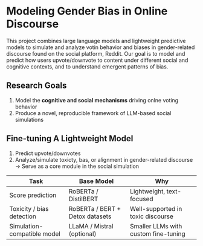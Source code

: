 # Modeling Gender Bias in Online Discourse

This project combines large language models and lightweight predictive models to simulate and analyze votin behavior and biases in gender-related discourse found on the social platform, Reddit. Our goal is to model and predict how users upvote/downvote to content under different social and cognitive contexts, and to understand emergent patterns of bias.

## Research Goals
1. Model the **cognitive and social mechanisms** driving onlne voting behavior
2. Produce a novel, reproducible framework of LLM-based social simulations

## Fine-tuning A Lightweight Model
1. Predict upvote/downvotes
2. Analyze/simulate toxicty, bas, or alignment in gender-related discourse
&rarr; Serve as a core module in the social simulation

| Task                        | Base Model          | Why                                  |
| --------------------------- | ------------------------------- | ------------------------------------ |
| Score prediction            | RoBERTa / DistilBERT            | Lightweight, text-focused            |
| Toxicity / bias detection   | RoBERTa / BERT + Detox datasets | Well-supported in toxic discourse    |
| Simulation-compatible model | LLaMA / Mistral (optional)      | Smaller LLMs with custom fine-tuning |
